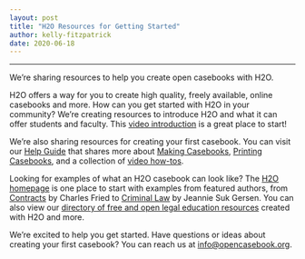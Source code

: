 ```yaml
---
layout: post
title: "H2O Resources for Getting Started"
author: kelly-fitzpatrick
date: 2020-06-18
---
```

---

We’re sharing resources to help you create open casebooks with H2O. 

H2O offers a way for you to create high quality, freely available, online casebooks and more. How can you get started with H2O in your community? We’re creating resources to introduce H2O and what it can offer students and faculty. This [video introduction](https://vimeo.com/422850658) is a great place to start!

We’re also sharing resources for creating your first casebook. You can visit our [Help Guide](https://about.opencasebook.org/) that shares more about [Making Casebooks](https://about.opencasebook.org/making-casebooks/), [Printing Casebooks](https://about.opencasebook.org/printing-casebooks/), and a collection of [video how-tos](https://about.opencasebook.org/other-resources/).

Looking for examples of what an H2O casebook can look like? The [H2O homepage](https://opencasebook.org/) is one place to start with examples from featured authors, from [Contracts](https://opencasebook.org/casebooks/75344/) by Charles Fried to [Criminal Law](https://opencasebook.org/casebooks/28024/) by Jeannie Suk Gersen. You can also view our [directory of free and open legal education resources](https://about.opencasebook.org/casebook-directory/) created with H2O and more.

We’re excited to help you get started. Have questions or ideas about creating your first casebook? You can reach us at [info@opencasebook.org](mailto:info@opencasebook.org). 
